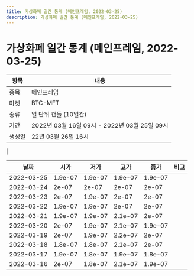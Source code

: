 ```yaml
---
title: 가상화폐 일간 통계 (메인프레임, 2022-03-25)
description: 가상화폐 일간 통계 (메인프레임, 2022-03-25)
---
```


가상화폐 일간 통계 (메인프레임, 2022-03-25)
===

|항목|내용|
|--|--|
|종목|메인프레임|
|마켓|BTC-MFT|
|종류|일 단위 캔들 (10일간)|
|기간|2022년 03월 16일 09시 - 2022년 03월 25일 09시|
|생성일|22년 03월 26일 16시|
|

|날짜|시가|저가|고가|종가|비고|
|--|--|--|--|--|--|
|2022-03-25|1.9e-07|1.9e-07|1.9e-07|1.9e-07|    |
|2022-03-24|2e-07|2e-07|2e-07|2e-07|    |
|2022-03-23|2e-07|1.9e-07|2e-07|2e-07|    |
|2022-03-22|1.9e-07|1.9e-07|2e-07|2e-07|    |
|2022-03-21|1.9e-07|1.9e-07|2.1e-07|2e-07|    |
|2022-03-20|2e-07|1.9e-07|2.1e-07|1.9e-07|    |
|2022-03-19|2e-07|1.9e-07|2.2e-07|2e-07|    |
|2022-03-18|1.8e-07|1.8e-07|2.1e-07|2e-07|    |
|2022-03-17|1.9e-07|1.8e-07|1.9e-07|1.8e-07|    |
|2022-03-16|2e-07|1.8e-07|2.1e-07|1.9e-07|    |
